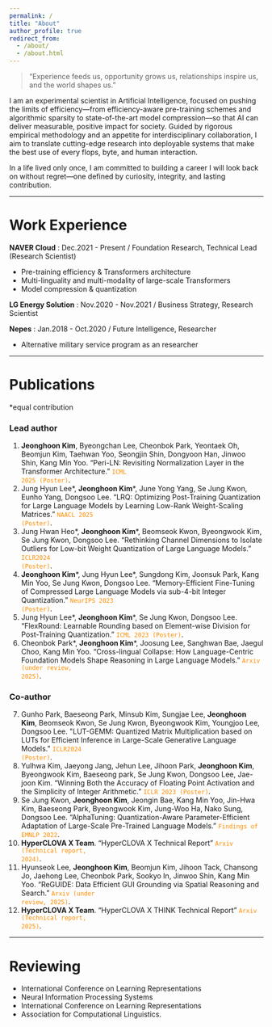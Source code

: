 ```yaml
---
permalink: /
title: "About"
author_profile: true
redirect_from: 
  - /about/
  - /about.html
---
```


> “Experience feeds us, opportunity grows us, relationships inspire us, and the world shapes us.”

I am an experimental scientist in Artificial Intelligence, focused on pushing the limits of efficiency—from efficiency-aware pre-training schemes and algorithmic sparsity to state-of-the-art model compression—so that AI can deliver measurable, positive impact for society. Guided by rigorous empirical methodology and an appetite for interdisciplinary collaboration, I aim to translate cutting-edge research into deployable systems that make the best use of every flops, byte, and human interaction.

In a life lived only once, I am committed to building a career I will look back on without regret—one defined by curiosity, integrity, and lasting contribution.

-------

Work Experience
======
**NAVER Cloud** : Dec.2021 - Present / Foundation Research, Technical Lead (Research Scientist)
   * Pre-training efficiency & Transformers architecture
   * Multi-linguality and multi-modality of large-scale Transformers
   * Model compression & quantization 
     
**LG Energy Solution** : Nov.2020 - Nov.2021 / Business Strategy, Research Scientist
  
**Nepes** : Jan.2018 - Oct.2020 / Future Intelligence, Researcher
   * Alternative military service program as an researcher  

-------

Publications 
======
*equal contribution

### Lead author
1. **Jeonghoon Kim**, Byeongchan Lee, Cheonbok Park, Yeontaek Oh, Beomjun Kim, Taehwan Yoo, Seongjin Shin, Dongyoon Han, Jinwoo Shin, Kang Min Yoo. “Peri-LN: Revisiting Normalization Layer in the Transformer Architecture.” <code style="color : darkorange">ICML 2025 (Poster)</code>. 
2. Jung Hyun Lee*, **Jeonghoon Kim***, June Yong Yang, Se Jung Kwon, Eunho Yang, Dongsoo Lee. “LRQ: Optimizing Post-Training Quantization for Large Language Models by Learning Low-Rank Weight-Scaling Matrices.” <code style="color : darkorange">NAACL 2025 (Poster)</code>.
3. Jung Hwan Heo*, **Jeonghoon Kim***, Beomseok Kwon, Byeongwook Kim, Se Jung Kwon, Dongsoo Lee. “Rethinking Channel Dimensions to Isolate Outliers for Low-bit Weight Quantization of Large Language Models.” <code style="color : darkorange">ICLR2024 (Poster)</code>.
4. **Jeonghoon Kim***, Jung Hyun Lee*, Sungdong Kim, Joonsuk Park, Kang Min Yoo, Se Jung Kwon, Dongsoo Lee. “Memory-Efficient Fine-Tuning of Compressed Large Language Models via sub-4-bit Integer Quantization.”  <code style="color : darkorange">NeurIPS 2023 (Poster)</code>.
5. Jung Hyun Lee*, **Jeonghoon Kim***, Se Jung Kwon, Dongsoo Lee. “FlexRound: Learnable Rounding based on Element-wise Division for Post-Training Quantization.” <code style="color : darkorange">ICML 2023 (Poster)</code>.
6. Cheonbok Park*, **Jeonghoon Kim***, Joosung Lee, Sanghwan Bae, Jaegul Choo, Kang Min Yoo. “Cross-lingual Collapse: How Language-Centric Foundation Models Shape Reasoning in Large Language Models.” <code style="color : darkorange">Arxiv (under review, 2025)</code>.


### Co-author
7. Gunho Park, Baeseong Park, Minsub Kim, Sungjae Lee, **Jeonghoon Kim**, Beomseok Kwon, Se Jung Kwon, Byeongwook Kim, Youngjoo Lee, Dongsoo Lee.  "LUT-GEMM: Quantized Matrix Multiplication based on LUTs for Efficient Inference in Large-Scale Generative Language Models." <code style="color : darkorange">ICLR2024 (Poster)</code>.
8. Yulhwa Kim, Jaeyong Jang, Jehun Lee, Jihoon Park, **Jeonghoon Kim**, Byeongwook Kim, Baeseong park, Se Jung Kwon, Dongsoo Lee, Jae-joon Kim. “Winning Both the Accuracy of Floating Point Activation and the Simplicity of Integer Arithmetic.” <code style="color : darkorange">ICLR 2023 (Poster)</code>.
9. Se Jung Kwon, **Jeonghoon Kim**, Jeongin Bae, Kang Min Yoo, Jin-Hwa Kim, Baeseong Park, Byeongwook Kim, Jung-Woo Ha, Nako Sung, Dongsoo Lee. “AlphaTuning: Quantization-Aware Parameter-Efficient Adaptation of Large-Scale Pre-Trained Language Models.” <code style="color : darkorange">Findings of EMNLP 2022</code>.
10. **HyperCLOVA X Team**. “HyperCLOVA X Technical Report” <code style="color : darkorange">Arxiv (Technical report, 2024)</code>.
11. Hyunseok Lee, **Jeonghoon Kim**, Beomjun Kim, Jihoon Tack, Chansong Jo, Jaehong Lee, Cheonbok Park, Sookyo In, Jinwoo Shin, Kang Min Yoo. “ReGUIDE: Data Efficient GUI Grounding via Spatial Reasoning and Search.” <code style="color : darkorange">Arxiv (under review, 2025)</code>.
12. **HyperCLOVA X Team**. “HyperCLOVA X THINK Technical Report” <code style="color : darkorange">Arxiv (Technical report, 2025)</code>.

-------

Reviewing
======
* International Conference on Learning Representations
* Neural Information Processing Systems
* International Conference on Learning Representations
* Association for Computational Linguistics. 
